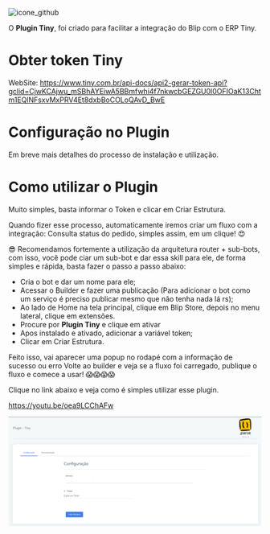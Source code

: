 
![icone_github](https://github.com/Wilkor/doc-plugin-tiny/assets/34819624/bf538eea-0ccc-4521-a926-a66504979084)


O **Plugin Tiny**, foi criado para facilitar a integração do Blip com o ERP Tiny. 


# Obter token Tiny
WebSite: https://www.tiny.com.br/api-docs/api2-gerar-token-api?gclid=CjwKCAjwu_mSBhAYEiwA5BBmfwhi4f7nkwcbGEZGU0l0OFIOaK13Chtm1EQlNFsxvMxPRV4Et8dxbBoCOLoQAvD_BwE

# Configuração no Plugin
Em breve mais detalhes do processo de instalação e utilização.
 
# Como utilizar o Plugin
 Muito simples, basta informar o Token e clicar em Criar Estrutura.

Quando fizer esse processo, automaticamente iremos criar um fluxo com a integração: Consulta status do pedido, simples assim, em um clique! 😍

😎 Recomendamos fortemente a utilização da arquitetura router + sub-bots, com isso, você pode ciar um sub-bot e dar essa skill para ele, de forma simples e rápida, basta fazer o passo a passo abaixo:

 - Cria o bot e dar um nome para ele;
 - Acessar o Builder e fazer uma publicação (Para adicionar o bot como um serviço é preciso publicar mesmo que não tenha nada lá rs);
 - Ao lado de Home na tela principal, clique em Blip Store, depois no menu lateral, clique em extensões.
 - Procure por **Plugin Tiny** e clique em ativar
 - Apos instalado e ativado, adicionar a variável token;
 - Clicar em Criar Estrutura.

Feito isso, vai aparecer uma popup no rodapé com a informação de sucesso ou erro
Volte ao builder e veja se a fluxo foi carregado, publique o fluxo e comece a usar! 😱😱😱😱

Clique no link abaixo e veja como é simples utilizar esse plugin.

https://youtu.be/oea9LCChAFw
  
![N|Solid](https://raw.githubusercontent.com/Wilkor/doc-plugin-tiny/main/configuracao.png)
 



